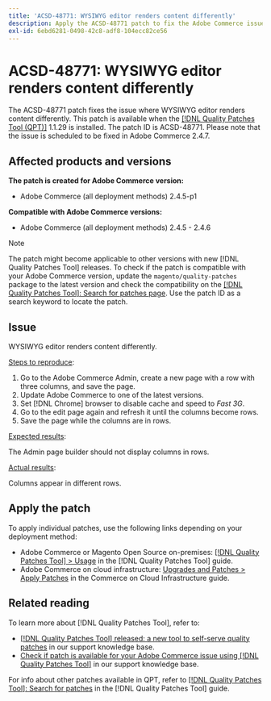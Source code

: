 ```yaml
---
title: 'ACSD-48771: WYSIWYG editor renders content differently'
description: Apply the ACSD-48771 patch to fix the Adobe Commerce issue where WYSIWYG editor renders content differently.
exl-id: 6ebd6281-0498-42c8-adf8-104ecc82ce56
---
```

# ACSD-48771: WYSIWYG editor renders content differently

The ACSD-48771 patch fixes the issue where WYSIWYG editor renders content differently. This patch is available when the [[!DNL Quality Patches Tool (QPT)]](/help/announcements/adobe-commerce-announcements/magento-quality-patches-released-new-tool-to-self-serve-quality-patches.md) 1.1.29 is installed. The patch ID is ACSD-48771. Please note that the issue is scheduled to be fixed in Adobe Commerce 2.4.7.

## Affected products and versions

**The patch is created for Adobe Commerce version:**

* Adobe Commerce (all deployment methods) 2.4.5-p1

**Compatible with Adobe Commerce versions:**

* Adobe Commerce (all deployment methods) 2.4.5 - 2.4.6

>[!NOTE]
>
>The patch might become applicable to other versions with new [!DNL Quality Patches Tool] releases. To check if the patch is compatible with your Adobe Commerce version, update the `magento/quality-patches` package to the latest version and check the compatibility on the [[!DNL Quality Patches Tool]: Search for patches page](https://experienceleague.adobe.com/tools/commerce-quality-patches/index.html). Use the patch ID as a search keyword to locate the patch.

## Issue

WYSIWYG editor renders content differently.

<u>Steps to reproduce</u>:

1. Go to the Adobe Commerce Admin, create a new page with a row with three columns, and save the page.
1. Update Adobe Commerce to one of the latest versions.
1. Set [!DNL Chrome] browser to disable cache and speed to *Fast 3G*.
1. Go to the edit page again and refresh it until the columns become rows.
1. Save the page while the columns are in rows.

<u>Expected results</u>:

The Admin page builder should not display columns in rows.

<u>Actual results</u>:

Columns appear in different rows.

## Apply the patch

To apply individual patches, use the following links depending on your deployment method:

* Adobe Commerce or Magento Open Source on-premises: [[!DNL Quality Patches Tool] > Usage](https://experienceleague.adobe.com/docs/commerce-operations/tools/quality-patches-tool/usage.html) in the [!DNL Quality Patches Tool] guide.
* Adobe Commerce on cloud infrastructure: [Upgrades and Patches > Apply Patches](https://experienceleague.adobe.com/docs/commerce-cloud-service/user-guide/develop/upgrade/apply-patches.html) in the Commerce on Cloud Infrastructure guide.

## Related reading

To learn more about [!DNL Quality Patches Tool], refer to:

* [[!DNL Quality Patches Tool] released: a new tool to self-serve quality patches](/help/announcements/adobe-commerce-announcements/magento-quality-patches-released-new-tool-to-self-serve-quality-patches.md) in our support knowledge base.
* [Check if patch is available for your Adobe Commerce issue using [!DNL Quality Patches Tool]](/help/support-tools/patches-available-in-qpt-tool/check-patch-for-magento-issue-with-magento-quality-patches.md) in our support knowledge base.

For info about other patches available in QPT, refer to [[!DNL Quality Patches Tool]: Search for patches](https://experienceleague.adobe.com/tools/commerce-quality-patches/index.html) in the [!DNL Quality Patches Tool] guide.
